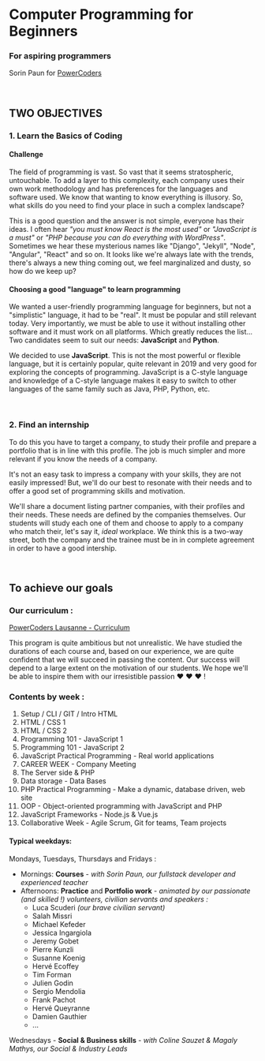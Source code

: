 # Computer Programming for Beginners
### For aspiring programmers
Sorin Paun for [PowerCoders](https://powercoders.org)

<br>

## TWO OBJECTIVES
### 1. Learn the Basics of Coding

#### Challenge
The field of programming is vast. So vast that it seems stratospheric, untouchable. To add a layer to this complexity, each company uses their own work methodology and has preferences for the languages and software used.
We know that wanting to know everything is illusory. So, what skills do you need to find your place in such a complex landscape?

This is a good question and the answer is not simple, everyone has their ideas.
I often hear *"you must know React is the most used"* or *"JavaScript is a must"* or *"PHP because you can do everything with WordPress"*. Sometimes we hear these mysterious names like "Django", "Jekyll", "Node", "Angular", "React" and so on. It looks like we're always late with the trends, there's always a new thing coming out, we feel marginalized and dusty, so how do we keep up?

#### Choosing a good "language" to learn programming
We wanted a user-friendly programming language for beginners, but not a "simplistic" language, it had to be "real". It must be popular and still relevant today.
Very importantly, we must be able to use it without installing other software and it must work on all platforms. Which greatly reduces the list...
Two candidates seem to suit our needs: **JavaScript** and **Python**.

We decided to use **JavaScript**. This is not the most powerful or flexible language, but it is certainly popular, quite relevant in 2019 and very good for exploring the concepts of programming.
JavaScript is a C-style language and knowledge of a C-style language makes it easy to switch to other languages of the same family such as Java, PHP, Python, etc.

<br>

### 2. Find an internship

To do this you have to target a company, to study their profile and prepare a portfolio that is in line with this profile. The job is much simpler and more relevant if you know the needs of a company.

It's not an easy task to impress a company with your skills, they are not easily impressed! But, we'll do our best to resonate with their needs and to offer a good set of programming skills and motivation.

We'll share a document listing partner companies, with their profiles and their needs. These needs are defined by the companies themselves. Our students will study each one of them and choose to apply to a company who match their, let's say it, *ideal* workplace. We think this is a two-way street, both the company and the trainee must be in in complete agreement in order to have a good intership.


<br>

## To achieve our goals

### Our curriculum :

[PowerCoders Lausanne - Curriculum](PC-Agenda-2019.pdf)

This program is quite ambitious but not unrealistic. We have studied the durations of each course and, based on our experience, we are quite confident that we will succeed in passing the content. Our success will depend to a large extent on the motivation of our students. We hope we'll be able to inspire them with our irresistible passion ❤ ❤ ❤ !

### Contents by week :

1.	Setup / CLI / GIT / Intro HTML
2.	HTML / CSS 1
3.	HTML / CSS 2
4.	Programming 101 - JavaScript 1
5.	Programming 101 - JavaScript 2
6.	JavaScript Practical Programming - Real world applications
7.	CAREER WEEK - Company Meeting
8.	The Server side & PHP
9.	Data storage - Data Bases
10.	PHP Practical Programming - Make a dynamic, database driven, web site
11.	OOP - Object-oriented programming with JavaScript and PHP
12.	JavaScript Frameworks - Node.js & Vue.js 
13.	Collaborative Week - Agile Scrum, Git for teams, Team projects


#### Typical weekdays:

Mondays, Tuesdays, Thursdays and Fridays :
- Mornings: **Courses** - *with Sorin Paun, our fullstack developer and experienced teacher*<br>
- Afternoons: **Practice** and **Portfolio work** - *animated by our passionate (and skilled !) volunteers, civilian servants and speakers :*
  * Luca Scuderi *(our brave civilian servant)*
  * Salah Missri
  * Michael Kefeder
  * Jessica Ingargiola
  * Jeremy Gobet
  * Pierre Kunzli
  * Susanne Koenig
  * Hervé Ecoffey
  * Tim Forman
  * Julien Godin
  * Sergio Mendolia
  * Frank Pachot
  * Hervé Queyranne
  * Damien Gauthier
  * ...

Wednesdays - **Social & Business skills** - *with Coline Sauzet & Magaly Mathys, our Social & Industry Leads*




